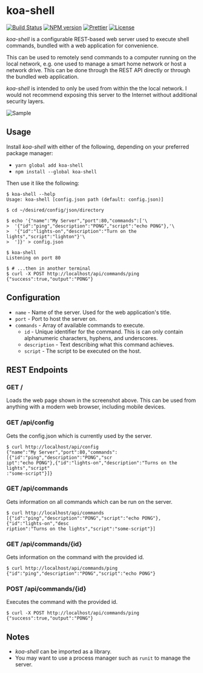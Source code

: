 # koa-shell

[![Build Status][travis-image]][travis-url] [![NPM version][npm-image]][npm-url] [![Prettier][prettier-image]][prettier-url] [![License][license-image]][license-url]

_koa-shell_ is a configurable REST-based web server used to execute shell commands, bundled with a web application for convenience.

This can be used to remotely send commands to a computer running on the local network, e.g. one used to manage a smart home network or host a network drive. This can be done through the REST API directly or through the bundled web application.

_koa-shell_ is intended to only be used from within the the local network. I would not recommend exposing this server to the Internet without additional security layers.

![Sample](https://raw.github.com/Shingyx/koa-shell/master/.github/sample.gif)

## Usage

Install _koa-shell_ with either of the following, depending on your preferred package manager:

- `yarn global add koa-shell`
- `npm install --global koa-shell`

Then use it like the following:

```console
$ koa-shell --help
Usage: koa-shell [config.json path (default: config.json)]

$ cd ~/desired/config/json/directory

$ echo '{"name":"My Server","port":80,"commands":['\
>  '{"id":"ping","description":"PONG","script":"echo PONG"},'\
>  '{"id":"lights-on","description":"Turn on the lights","script":"lighton"}'\
>  ']}' > config.json

$ koa-shell
Listening on port 80

$ # ...then in another terminal
$ curl -X POST http://localhost/api/commands/ping
{"success":true,"output":"PONG"}
```

## Configuration

- `name` - Name of the server. Used for the web application's title.
- `port` - Port to host the server on.
- `commands` - Array of available commands to execute.
  - `id` - Unique identifier for the command. This is can only contain alphanumeric characters, hyphens, and underscores.
  - `description` - Text describing what this command achieves.
  - `script` - The script to be executed on the host.

## REST Endpoints

### GET /

Loads the web page shown in the screenshot above. This can be used from anything with a modern web browser, including mobile devices.

### GET /api/config

Gets the config.json which is currently used by the server.

```console
$ curl http://localhost/api/config
{"name":"My Server","port":80,"commands":[{"id":"ping","description":"PONG","scr
ipt":"echo PONG"},{"id":"lights-on","description":"Turns on the lights","script"
:"some-script"}]}
```

### GET /api/commands

Gets information on all commands which can be run on the server.

```console
$ curl http://localhost/api/commands
[{"id":"ping","description":"PONG","script":"echo PONG"},{"id":"lights-on","desc
ription":"Turns on the lights","script":"some-script"}]
```

### GET /api/commands/{id}

Gets information on the command with the provided id.

```console
$ curl http://localhost/api/commands/ping
{"id":"ping","description":"PONG","script":"echo PONG"}
```

### POST /api/commands/{id}

Executes the command with the provided id.

```console
$ curl -X POST http://localhost/api/commands/ping
{"success":true,"output":"PONG"}
```

## Notes

- _koa-shell_ can be imported as a library.
- You may want to use a process manager such as `runit` to manage the server.

[travis-image]: https://img.shields.io/travis/com/Shingyx/koa-shell/master.svg?style=flat-square
[travis-url]: https://travis-ci.com/Shingyx/koa-shell
[npm-image]: https://img.shields.io/npm/v/koa-shell.svg?style=flat-square
[npm-url]: https://www.npmjs.com/package/koa-shell
[prettier-image]: https://img.shields.io/badge/code_style-prettier-ff69b4.svg?style=flat-square
[prettier-url]: https://github.com/prettier/prettier
[license-image]: https://img.shields.io/github/license/Shingyx/koa-shell.svg?style=flat-square
[license-url]: https://github.com/Shingyx/koa-shell/blob/master/LICENSE.md
